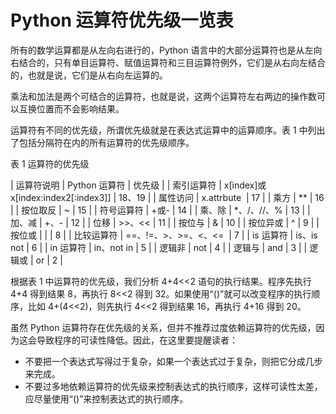 # Python 运算符优先级一览表

所有的数学运算都是从左向右进行的，Python 语言中的大部分运算符也是从左向右结合的，只有单目运算符、赋值运算符和三目运算符例外，它们是从右向左结合的，也就是说，它们是从右向左运算的。

乘法和加法是两个可结合的运算符，也就是说，这两个运算符左右两边的操作数可以互换位置而不会影响结果。

运算符有不同的优先级，所谓优先级就是在表达式运算中的运算顺序。表 1 中列出了包括分隔符在内的所有运算符的优先级顺序。

表 1 运算符的优先级

| 运算符说明 | Python 运算符 | 优先级 |
| 索引运算符 | x[index]或 x[index:index2[:index3]] | 18、19 |
| 属性访问 | x.attrbute  | 17 |
| 乘方 | ** | 16 |
| 按位取反 | ~ | 15 |
| 符号运算符 | +或- | 14 |
| 乘、除 | *、/、//、% | 13 |
| 加、减 | +、- | 12 |
| 位移 | >>、<< | 11 |
| 按位与 | & | 10 |
| 按位异或 | ^ | 9 |
| 按位或 | &#124; | 8 |
| 比较运算符 | ==、!=、>、>=、<、<=  | 7 |
| is 运算符 | is、is not | 6 |
| in 运算符 | in、not in | 5 |
| 逻辑非 | not | 4 |
| 逻辑与 | and | 3 |
| 逻辑或 | or | 2 |

根据表 1 中运算符的优先级，我们分析 4+4<<2 语句的执行结果。程序先执行 4+4 得到结果 8，再执行 8<<2 得到 32。如果使用“()”就可以改变程序的执行顺序，比如 4+(4<<2)，则先执行 4<<2 得到结果 16，再执行 4+16 得到 20。

虽然 Python 运算符存在优先级的关系，但并不推荐过度依赖运算符的优先级，因为这会导致程序的可读性降低。因此，在这里要提醒读者：

*   不要把一个表达式写得过于复杂，如果一个表达式过于复杂，则把它分成几步来完成。
*   不要过多地依赖运算符的优先级来控制表达式的执行顺序，这样可读性太差，应尽量使用“()”来控制表达式的执行顺序。